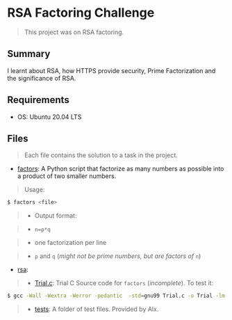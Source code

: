 # RSA Factoring Challenge

> This project was on RSA factoring.

## Summary

I learnt about RSA, how HTTPS provide security, Prime Factorization and the significance of RSA.

## Requirements

- OS: Ubuntu 20.04 LTS

## Files

> Each file contains the solution to a task in the project.

- [factors](https://github.com/Ebube-Ochemba/RSA-Factoring-Challenge/blob/master/factors): A Python script that factorize as many numbers as possible into a product of two smaller numbers.
> Usage:
```sh
$ factors <file>
```
> - Output format:

> - `n=p*q`

> - one factorization per line

> - `p` and `q` (_might not be prime numbers, but are factors of_ `n`)

- [rsa](https://github.com/Ebube-Ochemba/RSA-Factoring-Challenge/blob/master/rsa):

> - [Trial.c](https://github.com/Ebube-Ochemba/RSA-Factoring-Challenge/blob/master/Trial.c): Trial C Source code for `factors` (_incomplete_). To test it:
```sh
$ gcc -Wall -Wextra -Werror -pedantic  -std=gnu99 Trial.c -o Trial -lm
```
> - [tests](https://github.com/Ebube-Ochemba/RSA-Factoring-Challenge/blob/master/tests): A folder of test files. Provided by Alx.
